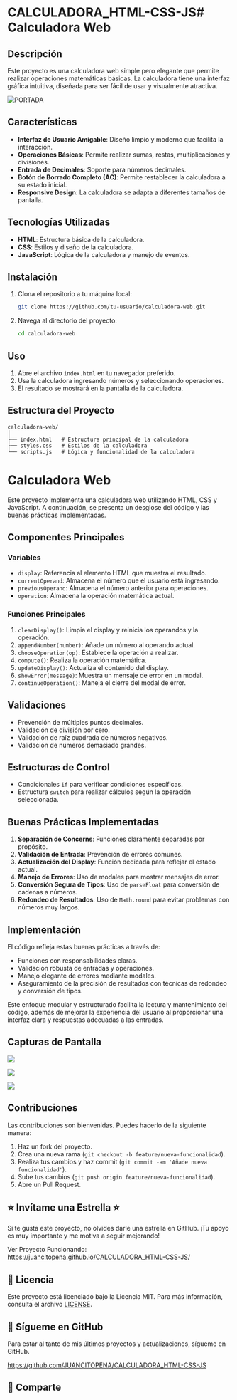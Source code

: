 # CALCULADORA_HTML-CSS-JS# Calculadora Web

## Descripción

Este proyecto es una calculadora web simple pero elegante que permite realizar operaciones matemáticas básicas. La calculadora tiene una interfaz gráfica intuitiva, diseñada para ser fácil de usar y visualmente atractiva.

![PORTADA](Screenshot_151.png)

## Características

- **Interfaz de Usuario Amigable**: Diseño limpio y moderno que facilita la interacción.
- **Operaciones Básicas**: Permite realizar sumas, restas, multiplicaciones y divisiones.
- **Entrada de Decimales**: Soporte para números decimales.
- **Botón de Borrado Completo (AC)**: Permite restablecer la calculadora a su estado inicial.
- **Responsive Design**: La calculadora se adapta a diferentes tamaños de pantalla.

## Tecnologías Utilizadas

- **HTML**: Estructura básica de la calculadora.
- **CSS**: Estilos y diseño de la calculadora.
- **JavaScript**: Lógica de la calculadora y manejo de eventos.

## Instalación

1. Clona el repositorio a tu máquina local:
   ```sh
   git clone https://github.com/tu-usuario/calculadora-web.git
   ```

2. Navega al directorio del proyecto:
   ```sh
   cd calculadora-web
   ```

## Uso

1. Abre el archivo `index.html` en tu navegador preferido.
2. Usa la calculadora ingresando números y seleccionando operaciones.
3. El resultado se mostrará en la pantalla de la calculadora.

## Estructura del Proyecto

```
calculadora-web/
│
├── index.html   # Estructura principal de la calculadora
├── styles.css   # Estilos de la calculadora
└── scripts.js   # Lógica y funcionalidad de la calculadora
```

# Calculadora Web

Este proyecto implementa una calculadora web utilizando HTML, CSS y JavaScript. A continuación, se presenta un desglose del código y las buenas prácticas implementadas.

## Componentes Principales

### Variables

- `display`: Referencia al elemento HTML que muestra el resultado.
- `currentOperand`: Almacena el número que el usuario está ingresando.
- `previousOperand`: Almacena el número anterior para operaciones.
- `operation`: Almacena la operación matemática actual.

### Funciones Principales

1. `clearDisplay()`: Limpia el display y reinicia los operandos y la operación.
2. `appendNumber(number)`: Añade un número al operando actual.
3. `chooseOperation(op)`: Establece la operación a realizar.
4. `compute()`: Realiza la operación matemática.
5. `updateDisplay()`: Actualiza el contenido del display.
6. `showError(message)`: Muestra un mensaje de error en un modal.
7. `continueOperation()`: Maneja el cierre del modal de error.

## Validaciones

- Prevención de múltiples puntos decimales.
- Validación de división por cero.
- Validación de raíz cuadrada de números negativos.
- Validación de números demasiado grandes.

## Estructuras de Control

- Condicionales `if` para verificar condiciones específicas.
- Estructura `switch` para realizar cálculos según la operación seleccionada.

## Buenas Prácticas Implementadas

1. **Separación de Concerns**: Funciones claramente separadas por propósito.
2. **Validación de Entrada**: Prevención de errores comunes.
3. **Actualización del Display**: Función dedicada para reflejar el estado actual.
4. **Manejo de Errores**: Uso de modales para mostrar mensajes de error.
5. **Conversión Segura de Tipos**: Uso de `parseFloat` para conversión de cadenas a números.
6. **Redondeo de Resultados**: Uso de `Math.round` para evitar problemas con números muy largos.

## Implementación

El código refleja estas buenas prácticas a través de:

- Funciones con responsabilidades claras.
- Validación robusta de entradas y operaciones.
- Manejo elegante de errores mediante modales.
- Aseguramiento de la precisión de resultados con técnicas de redondeo y conversión de tipos.

Este enfoque modular y estructurado facilita la lectura y mantenimiento del código, además de mejorar la experiencia del usuario al proporcionar una interfaz clara y respuestas adecuadas a las entradas.

## Capturas de Pantalla

![](1.jpg)

![](2.jpg)

![](2.jpg)

## Contribuciones

Las contribuciones son bienvenidas. Puedes hacerlo de la siguiente manera:

1. Haz un fork del proyecto.
2. Crea una nueva rama (`git checkout -b feature/nueva-funcionalidad`).
3. Realiza tus cambios y haz commit (`git commit -am 'Añade nueva funcionalidad'`).
4. Sube tus cambios (`git push origin feature/nueva-funcionalidad`).
5. Abre un Pull Request.

## ⭐ Invítame una Estrella ⭐

Si te gusta este proyecto, no olvides darle una estrella en GitHub. ¡Tu apoyo es muy importante y me motiva a seguir mejorando!

Ver Proyecto Funcionando: https://juancitopena.github.io/CALCULADORA_HTML-CSS-JS/

## 📜 Licencia

Este proyecto está licenciado bajo la Licencia MIT. Para más información, consulta el archivo [LICENSE](LICENSE).

## 🔔 Sígueme en GitHub

Para estar al tanto de mis últimos proyectos y actualizaciones, sígueme en GitHub.

https://github.com/JUANCITOPENA/CALCULADORA_HTML-CSS-JS

## 🤝 Comparte
